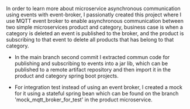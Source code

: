 In order to learn more about microservice asynchronous communication using events with event-broker, I passionatly created this project where I use 
MQTT event broker to enable asynchronous communication between two simple microservices product and category, business case is when a category is deleted an event is published to the broker, and the product is subscribing to that event to delete all products that has belong to that category.

- In the main branch second commit I extracted commun code for publishing and subscribing to events into a jar lib, which can be published to a remote artifact repository and then import it in the product and category spring boot projects.

- For integration test instead of using an event broker, I created a mock for it using a stateful spring bean which can be found on the branch 'mock_mqtt_broker_for_test' in the product microservice.

